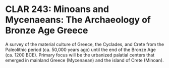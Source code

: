 # CLAR 243: Minoans and Mycenaeans: The Archaeology of Bronze Age Greece

A survey of the material culture of Greece, the Cyclades, and Crete from the Paleolithic period (ca. 50,000 years ago) until the end of the Bronze Age (ca. 1200 BCE). Primary focus will be the urbanized palatial centers that emerged in mainland Greece (Mycenaean) and the island of Crete (Minoan).